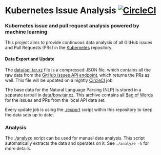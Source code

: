 # Kubernetes Issue Analysis [![CircleCI](https://circleci.com/gh/saschagrunert/kubernetes-issue-analysis.svg?style=shield)](https://circleci.com/gh/saschagrunert/kubernetes-issue-analysis)

### Kubernetes issue and pull request analysis powered by machine learning

This project aims to provide continuous data analysis of all GitHub issues and
Pull Requests (PRs) in the [Kubernetes][0] repository.

[0]: http://github.com/kubernetes/kubernetes

#### Data Export and Update

The [data/api.tar.xz][1] file is a compressed JSON file, which contains all the
raw data from the [GitHub issues API endpoint][2], which returns the PRs as
well. This file will be updated on a nightly [CircleCI][3] job.

The base data for the Natural Language Parsing (NLP) is stored in a separate
tarball in [data/bow.tar.xz][4]. This archive contains all [Bag of Words][5] for
the issues and PRs from the local API data set.

Every update job is using the [./export][6] script within this repository to
keep the data sets up to date.

[1]: data/api.tar.xz
[2]: https://developer.github.com/v3/issues/#list-repository-issues
[3]: https://circleci.com/gh/saschagrunert/kubernetes-issue-analysis
[4]: data/bow.tar.xz
[5]: https://en.wikipedia.org/wiki/Bag-of-words_model
[6]: ./export

### Analysis

The [./analyze][5] script can be used for manual data analysis. This script
automatically extracts the data and operates on it. See `./analyze -h` for more
details.

[5]: ./analyze
